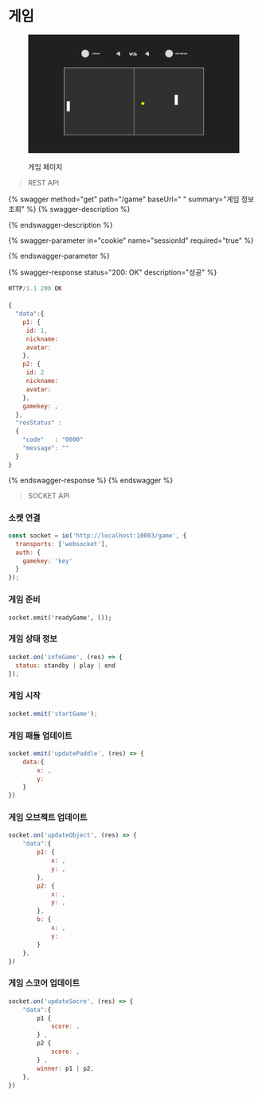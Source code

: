 # 게임

<figure><img src="../../.gitbook/assets/image (1).png" alt=""><figcaption><p>게임 페이지</p></figcaption></figure>



> REST API

{% swagger method="get" path="/game" baseUrl=" " summary="게임 정보 조회" %}
{% swagger-description %}

{% endswagger-description %}

{% swagger-parameter in="cookie" name="sessionId" required="true" %}

{% endswagger-parameter %}

{% swagger-response status="200: OK" description="성공" %}
```javascript
HTTP/1.1 200 OK

{ 
  "data":{
    p1: {
     id: 1,
     nickname:
     avatar:
    },
    p2: {
     id: 2
     nickname:
     avatar:
    },
    gamekey: ,
  },
  "resStatus" :
  {
    "code"   : "0000"
    "message": ""
  }
}
```
{% endswagger-response %}
{% endswagger %}



> SOCKET API

### 소켓 연결

```jsx
const socket = io('http://localhost:10003/game', {
  transports: ['websocket'],
  auth: {
	gamekey: 'key'
  }
});
```

### 게임 준비

```
socket.emit('readyGame', ());
```



### 게임 상태 정보 &#x20;

```javascript
socket.on('infoGame', (res) => {
  status: standby | play | end
});
```



### 게임 시작

```javascript
socket.emit('startGame');
```



### 게임 패들 업데이트

```javascript
socket.emit('updatePaddle', (res) => {
	data:{
		x: ,
		y:
	}
})
```

###

### 게임 오브젝트 업데이트

```javascript
socket.on('updateObject', (res) => {
	"data":{
		p1: {
			x: ,
			y: ,
		},
		p2: {
			x: ,
			y: ,
		},
		b: {
			x: ,
			y:
		}
	},
})
```



### 게임 스코어 업데이트

```javascript
socket.on('updateSocre', (res) => {
	"data":{
		p1 { 
			score: ,
		} ,
		p2 {
			score: ,
		} ,
		winner: p1 | p2,
	},
})
```

